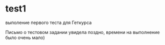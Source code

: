 # test1
выполение первого теста для Геткурса


Письмо о тестовом задании увидела поздно, времени на выполнение было очень мало)
